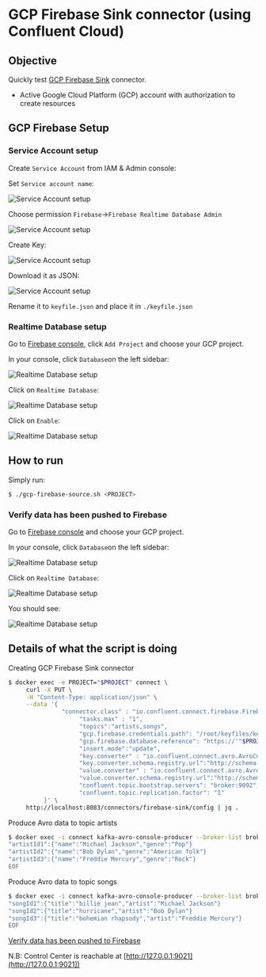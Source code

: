 # GCP Firebase Sink connector (using Confluent Cloud)

## Objective

Quickly test [GCP Firebase Sink](https://docs.confluent.io/current/connect/kafka-connect-firebase/sink/index.html#quick-start) connector.


* Active Google Cloud Platform (GCP) account with authorization to create resources

## GCP Firebase Setup

### Service Account setup

Create `Service Account` from IAM & Admin console:

Set `Service account name`:

![Service Account setup](Screenshot1.png)

Choose permission `Firebase`->`Firebase Realtime Database Admin`

![Service Account setup](Screenshot2.png)

Create Key:

![Service Account setup](Screenshot3.png)

Download it as JSON:

![Service Account setup](Screenshot4.png)

Rename it to `keyfile.json` and place it in `./keyfile.json`

### Realtime Database setup

Go to [Firebase console](https://console.firebase.google.com), click `Add Project` and choose your GCP project.

In your console, click `Database`on the left sidebar:

![Realtime Database setup](Screenshot5.png)

Click on `Realtime Database`:

![Realtime Database setup](Screenshot6.png)

Click on `Enable`:

![Realtime Database setup](Screenshot7.png)

## How to run

Simply run:

```bash
$ ./gcp-firebase-source.sh <PROJECT>
```

### Verify data has been pushed to Firebase

Go to [Firebase console](https://console.firebase.google.com) and choose your GCP project.

In your console, click `Database`on the left sidebar:

![Realtime Database setup](Screenshot5.png)

Click on `Realtime Database`:

![Realtime Database setup](Screenshot6.png)

You should see:

![Realtime Database setup](Screenshot8.png)

## Details of what the script is doing


Creating GCP Firebase Sink connector

```bash
$ docker exec -e PROJECT="$PROJECT" connect \
     curl -X PUT \
     -H "Content-Type: application/json" \
     --data '{
               "connector.class" : "io.confluent.connect.firebase.FirebaseSinkConnector",
                    "tasks.max" : "1",
                    "topics":"artists,songs",
                    "gcp.firebase.credentials.path": "/root/keyfiles/keyfile.json",
                    "gcp.firebase.database.reference": "https://'"$PROJECT"'.firebaseio.com/musicBlog",
                    "insert.mode":"update",
                    "key.converter" : "io.confluent.connect.avro.AvroConverter",
                    "key.converter.schema.registry.url":"http://schema-registry:8081",
                    "value.converter" : "io.confluent.connect.avro.AvroConverter",
                    "value.converter.schema.registry.url":"http://schema-registry:8081",
                    "confluent.topic.bootstrap.servers": "broker:9092",
                    "confluent.topic.replication.factor": "1"
          }' \
     http://localhost:8083/connectors/firebase-sink/config | jq .
```

Produce Avro data to topic artists

```bash
$ docker exec -i connect kafka-avro-console-producer --broker-list broker:9092 --property schema.registry.url=http://schema-registry:8081 --topic artists --property parse.key=true --property key.schema='{"type":"string"}' --property "key.separator=:" --property value.schema='{"type":"record","name":"artists","fields":[{"name":"name","type":"string"},{"name":"genre","type":"string"}]}' << EOF
"artistId1":{"name":"Michael Jackson","genre":"Pop"}
"artistId2":{"name":"Bob Dylan","genre":"American folk"}
"artistId3":{"name":"Freddie Mercury","genre":"Rock"}
EOF
```

Produce Avro data to topic songs

```bash
$ docker exec -i connect kafka-avro-console-producer --broker-list broker:9092 --property schema.registry.url=http://schema-registry:8081 --topic songs --property parse.key=true --property key.schema='{"type":"string"}' --property "key.separator=:" --property value.schema='{"type":"record","name":"songs","fields":[{"name":"title","type":"string"},{"name":"artist","type":"string"}]}' << EOF
"songId1":{"title":"billie jean","artist":"Michael Jackson"}
"songId2":{"title":"hurricane","artist":"Bob Dylan"}
"songId3":{"title":"bohemian rhapsody","artist":"Freddie Mercury"}
EOF
```

[Verify data has been pushed to Firebase](#verify-data-has-been-pushed-to-firebase)

N.B: Control Center is reachable at [http://127.0.0.1:9021](http://127.0.0.1:9021])
